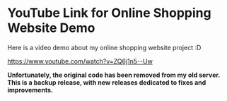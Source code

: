 # YouTube Link for Online Shopping Website Demo

Here is a video demo about my online shopping website project :D

https://www.youtube.com/watch?v=ZQ6j1n5--Uw

**Unfortunately, the original code has been removed from my old server. This is a backup release, with new releases dedicated to fixes and improvements.**
